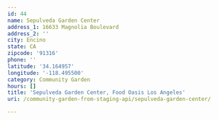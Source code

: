 ```yaml
---
id: 44
name: Sepulveda Garden Center
address_1: 16633 Magnolia Boulevard
address_2: ''
city: Encino
state: CA
zipcode: '91316'
phone: ''
latitude: '34.164957'
longitude: '-118.495500'
category: Community Garden
hours: []
title: 'Sepulveda Garden Center, Food Oasis Los Angeles'
uri: /community-garden-from-staging-api/sepulveda-garden-center/

---
```

